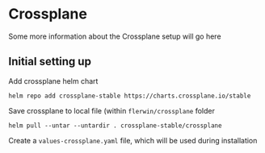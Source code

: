 # Crossplane

Some more information about the Crossplane setup will go here

## Initial setting up

Add crossplane helm chart
```
helm repo add crossplane-stable https://charts.crossplane.io/stable
```

Save crossplane to local file (within `flerwin/crossplane` folder

```
helm pull --untar --untardir . crossplane-stable/crossplane
```

Create a `values-crossplane.yaml` file, which will be used during installation
